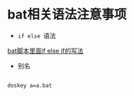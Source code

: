 # bat相关语法注意事项

- `if else `语法

[bat脚本里面if else if的写法](https://www.cnblogs.com/xiongzaiqiren/p/11364452.html)

- 别名

```shell

doskey a=a.bat

```
